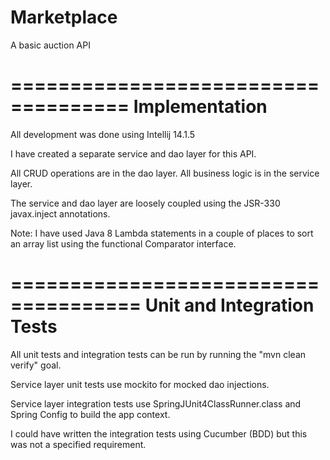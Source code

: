 # Marketplace
A basic auction API

====================================
Implementation
====================================
All development was done using Intellij 14.1.5

I have created a separate service and dao layer for this API.

All CRUD operations are in the dao layer. All business logic is in the service layer.

The service and dao layer are loosely coupled using the JSR-330 javax.inject annotations.

Note: I have used Java 8 Lambda statements in a couple of places to sort an array list using the functional Comparator interface.

=====================================
Unit and Integration Tests
=====================================

All unit tests and integration tests can be run by running the "mvn clean verify" goal.

Service layer unit tests use mockito for mocked dao injections.

Service layer integration tests use SpringJUnit4ClassRunner.class and Spring Config to build the app context.

I could have written the integration tests using Cucumber (BDD) but this was not a specified requirement.

